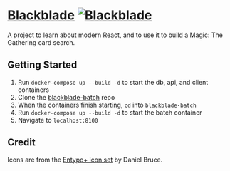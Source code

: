 # [Blackblade](https://blackblade.ca) [![Blackblade](https://circleci.com/gh/BrandonWade/blackblade.svg?style=shield)](https://github.com/BrandonWade/blackblade)

A project to learn about modern React, and to use it to build a Magic: The Gathering card search.

## Getting Started

1. Run `docker-compose up --build -d` to start the db, api, and client containers
2. Clone the [blackblade-batch](https://github.com/BrandonWade/blackblade-batch) repo
3. When the containers finish starting, `cd` into `blackblade-batch`
4. Run `docker-compose up --build -d` to start the batch container
5. Navigate to `localhost:8100`

## Credit

Icons are from the [Entypo+ icon set](http://entypo.com/) by Daniel Bruce.
